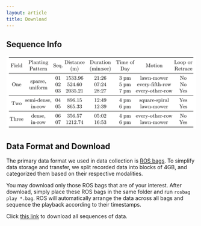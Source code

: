 ```yaml
---
layout: article
title: Download
---
```


## Sequence Info
![Sequence Info](./figures/sequence.png)

## Data Format and Download
The primary data format we used in data collection is [ROS bags](http://wiki.ros.org/rosbag). To simplify data storage and transfer, we split recorded data into blocks of 4GB, and categorized them based on their respective modalities.

You may download only those ROS bags that are of your interest. After download, simply place these ROS bags in the same folder and run `rosbag play *.bag`. ROS will automatically arrange the data across all bags and sequence the playback according to their timestamps.

Click [this link](https://drive.google.com/drive/folders/12h5CAagVVtz1Od9bK_O6hDMyG8Xh_DLG?usp=sharing) to download all sequences of data.

